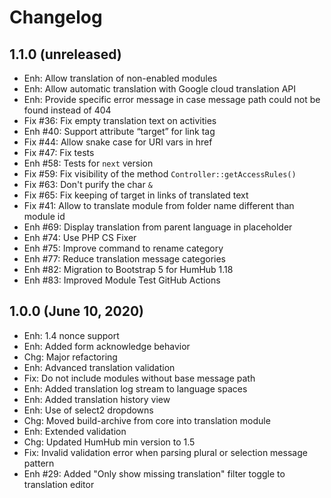 Changelog
=========

1.1.0 (unreleased)
-------------------------
- Enh: Allow translation of non-enabled modules
- Enh: Allow automatic translation with Google cloud translation API
- Enh: Provide specific error message in case message path could not be found instead of 404
- Fix #36: Fix empty translation text on activities
- Enh #40: Support attribute “target” for link tag
- Fix #44: Allow snake case for URI vars in href
- Fix #47: Fix tests
- Enh #58: Tests for `next` version
- Fix #59: Fix visibility of the method `Controller::getAccessRules()`
- Fix #63: Don't purify the char `&`
- Fix #65: Fix keeping of target in links of translated text
- Fix #41: Allow to translate module from folder name different than module id
- Enh #69: Display translation from parent language in placeholder
- Enh #74: Use PHP CS Fixer
- Enh #75: Improve command to rename category
- Enh #77: Reduce translation message categories
- Enh #82: Migration to Bootstrap 5 for HumHub 1.18
- Enh #83: Improved Module Test GitHub Actions

1.0.0 (June 10, 2020)
-----------------------
- Enh: 1.4 nonce support
- Enh: Added form acknowledge behavior
- Chg: Major refactoring
- Enh: Advanced translation validation
- Fix: Do not include modules without base message path
- Enh: Added translation log stream to language spaces
- Enh: Added translation history view
- Enh: Use of select2 dropdowns
- Chg: Moved build-archive from core into translation module
- Enh: Extended validation
- Chg: Updated HumHub min version to 1.5
- Fix: Invalid validation error when parsing plural or selection message pattern
- Enh #29: Added "Only show missing translation" filter toggle to translation editor
